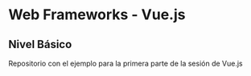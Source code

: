 # Web Frameworks - Vue.js
## Nivel Básico

Repositorio con el ejemplo para la primera parte de la sesión de Vue.js

